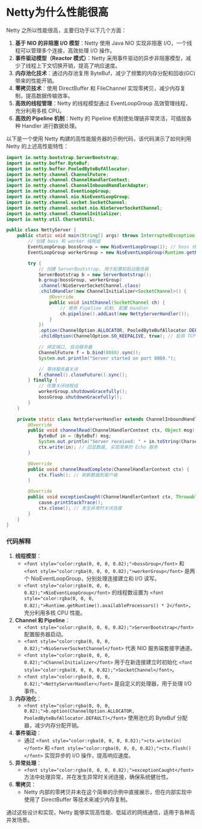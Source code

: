 # Netty为什么性能很高

<font style="color:rgba(0, 0, 0, 0.82);">Netty 之所以性能很高，主要归功于以下几个方面：</font>

1. **<font style="color:rgba(0, 0, 0, 0.82);">基于 NIO 的非阻塞 I/O 模型</font>**<font style="color:rgba(0, 0, 0, 0.82);">：Netty 使用 Java NIO 实现非阻塞 I/O，一个线程可以管理多个连接，高效处理 I/O 操作。</font>
2. **<font style="color:rgba(0, 0, 0, 0.82);">事件驱动模型（Reactor 模式）</font>**<font style="color:rgba(0, 0, 0, 0.82);">：Netty 采用事件驱动的异步非阻塞模型，减少了线程上下文切换开销，提高了响应速度。</font>
3. **<font style="color:rgba(0, 0, 0, 0.82);">内存池化技术</font>**<font style="color:rgba(0, 0, 0, 0.82);">：通过内存池复用 ByteBuf，减少了频繁的内存分配和回收(GC)带来的性能开销。</font>
4. **<font style="color:rgba(0, 0, 0, 0.82);">零拷贝技术</font>**<font style="color:rgba(0, 0, 0, 0.82);">：使用 DirectBuffer 和 FileChannel 实现零拷贝，减少内存复制，提高数据传输效率。</font>
5. **<font style="color:rgba(0, 0, 0, 0.82);">高效的线程管理</font>**<font style="color:rgba(0, 0, 0, 0.82);">：Netty 的线程模型通过 EventLoopGroup 高效管理线程，充分利用多核 CPU。</font>
6. **<font style="color:rgba(0, 0, 0, 0.82);">高效的 Pipeline 机制</font>**<font style="color:rgba(0, 0, 0, 0.82);">：Netty 的 Pipeline 机制使处理链非常灵活，可插拔各种 Handler 进行数据处理。</font>

<font style="color:rgba(0, 0, 0, 0.82);">以下是一个使用 Netty 构建的高性能服务器的示例代码，该代码演示了如何利用 Netty 的上述高性能特性：</font>

```java
import io.netty.bootstrap.ServerBootstrap;  
import io.netty.buffer.ByteBuf;  
import io.netty.buffer.PooledByteBufAllocator;  
import io.netty.channel.ChannelFuture;  
import io.netty.channel.ChannelHandlerContext;  
import io.netty.channel.ChannelInboundHandlerAdapter;  
import io.netty.channel.EventLoopGroup;  
import io.netty.channel.nio.NioEventLoopGroup;  
import io.netty.channel.socket.SocketChannel;  
import io.netty.channel.socket.nio.NioServerSocketChannel;  
import io.netty.channel.ChannelInitializer;  
import io.netty.util.CharsetUtil;  

public class NettyServer {  
    public static void main(String[] args) throws InterruptedException {  
        // 创建 boss 和 worker 线程组  
        EventLoopGroup bossGroup = new NioEventLoopGroup(1); // boss 线程, 处理 Accept 事件  
        EventLoopGroup workerGroup = new NioEventLoopGroup(Runtime.getRuntime().availableProcessors() * 2); // worker 线程组, 处理读写事件  

        try {  
            // 创建 ServerBootstrap, 用于配置和启动服务器  
            ServerBootstrap b = new ServerBootstrap();  
            b.group(bossGroup, workerGroup)  
            .channel(NioServerSocketChannel.class)  
            .childHandler(new ChannelInitializer<SocketChannel>() {  
                @Override  
                public void initChannel(SocketChannel ch) {  
                    // 使用 Pipeline 机制, 配置 Handler  
                    ch.pipeline().addLast(new NettyServerHandler());  
                }  
            })  
            .option(ChannelOption.ALLOCATOR, PooledByteBufAllocator.DEFAULT) // 使用 Pooled ByteBuf  
            .childOption(ChannelOption.SO_KEEPALIVE, true); // 启用 TCP 连接保活机制  

            // 绑定端口, 启动服务器  
            ChannelFuture f = b.bind(8080).sync();  
            System.out.println("Server started on port 8080.");  

            // 等待服务器关闭  
            f.channel().closeFuture().sync();  
        } finally {  
            // 优雅关闭线程组  
            workerGroup.shutdownGracefully();  
            bossGroup.shutdownGracefully();  
        }  
    }  

    private static class NettyServerHandler extends ChannelInboundHandlerAdapter {  
        @Override  
        public void channelRead(ChannelHandlerContext ctx, Object msg) {  
            ByteBuf in = (ByteBuf) msg;  
            System.out.println("Server received: " + in.toString(CharsetUtil.UTF_8));  
            ctx.write(in); // 回显数据, 实现简单的 Echo 服务  
        }  

        @Override  
        public void channelReadComplete(ChannelHandlerContext ctx) {  
            ctx.flush(); // 刷新数据到客户端  
        }  

        @Override  
        public void exceptionCaught(ChannelHandlerContext ctx, Throwable cause) {  
            cause.printStackTrace();  
            ctx.close(); // 发生异常时关闭连接  
        }  
    }  
}
```

### <font style="color:rgba(0, 0, 0, 0.82);">代码解释</font>

1. **<font style="color:rgba(0, 0, 0, 0.82);">线程模型</font>**<font style="color:rgba(0, 0, 0, 0.82);">：</font>
    - `<font style="color:rgba(0, 0, 0, 0.82);">bossGroup</font>`<font style="color:rgba(0, 0, 0, 0.82);"> </font><font style="color:rgba(0, 0, 0, 0.82);">和</font><font style="color:rgba(0, 0, 0, 0.82);"> </font>`<font style="color:rgba(0, 0, 0, 0.82);">workerGroup</font>`<font style="color:rgba(0, 0, 0, 0.82);"> </font><font style="color:rgba(0, 0, 0, 0.82);">是两个 NioEventLoopGroup，分别处理连接建立和 I/O 读写。</font>
    - `<font style="color:rgba(0, 0, 0, 0.82);">NioEventLoopGroup</font>`<font style="color:rgba(0, 0, 0, 0.82);"> </font><font style="color:rgba(0, 0, 0, 0.82);">的线程数设置为</font><font style="color:rgba(0, 0, 0, 0.82);"> </font>`<font style="color:rgba(0, 0, 0, 0.82);">Runtime.getRuntime().availableProcessors() * 2</font>`<font style="color:rgba(0, 0, 0, 0.82);">，充分利用多核 CPU 性能。</font>
2. **<font style="color:rgba(0, 0, 0, 0.82);">Channel 和 Pipeline</font>**<font style="color:rgba(0, 0, 0, 0.82);">：</font>
    - `<font style="color:rgba(0, 0, 0, 0.82);">ServerBootstrap</font>`<font style="color:rgba(0, 0, 0, 0.82);"> </font><font style="color:rgba(0, 0, 0, 0.82);">配置服务器启动。</font>
    - `<font style="color:rgba(0, 0, 0, 0.82);">NioServerSocketChannel</font>`<font style="color:rgba(0, 0, 0, 0.82);"> </font><font style="color:rgba(0, 0, 0, 0.82);">代表 NIO 服务端套接字通道。</font>
    - `<font style="color:rgba(0, 0, 0, 0.82);">ChannelInitializer</font>`<font style="color:rgba(0, 0, 0, 0.82);"> </font><font style="color:rgba(0, 0, 0, 0.82);">用于在新连接建立时初始化</font><font style="color:rgba(0, 0, 0, 0.82);"> </font>`<font style="color:rgba(0, 0, 0, 0.82);">SocketChannel</font>`<font style="color:rgba(0, 0, 0, 0.82);">。</font>
    - `<font style="color:rgba(0, 0, 0, 0.82);">NettyServerHandler</font>`<font style="color:rgba(0, 0, 0, 0.82);"> </font><font style="color:rgba(0, 0, 0, 0.82);">是自定义的处理器，用于处理 I/O 事件。</font>
3. **<font style="color:rgba(0, 0, 0, 0.82);">内存池化</font>**<font style="color:rgba(0, 0, 0, 0.82);">：</font>
    - `<font style="color:rgba(0, 0, 0, 0.82);">b.option(ChannelOption.ALLOCATOR, PooledByteBufAllocator.DEFAULT)</font>`<font style="color:rgba(0, 0, 0, 0.82);"> </font><font style="color:rgba(0, 0, 0, 0.82);">使用池化的 ByteBuf 分配器，减少内存分配开销。</font>
4. **<font style="color:rgba(0, 0, 0, 0.82);">事件驱动</font>**<font style="color:rgba(0, 0, 0, 0.82);">：</font>
    - <font style="color:rgba(0, 0, 0, 0.82);">通过</font><font style="color:rgba(0, 0, 0, 0.82);"> </font>`<font style="color:rgba(0, 0, 0, 0.82);">ctx.write(in)</font>`<font style="color:rgba(0, 0, 0, 0.82);"> </font><font style="color:rgba(0, 0, 0, 0.82);">和</font><font style="color:rgba(0, 0, 0, 0.82);"> </font>`<font style="color:rgba(0, 0, 0, 0.82);">ctx.flush()</font>`<font style="color:rgba(0, 0, 0, 0.82);"> </font><font style="color:rgba(0, 0, 0, 0.82);">实现异步的 I/O 操作，提高响应速度。</font>
5. **<font style="color:rgba(0, 0, 0, 0.82);">异常处理</font>**<font style="color:rgba(0, 0, 0, 0.82);">：</font>
    - `<font style="color:rgba(0, 0, 0, 0.82);">exceptionCaught</font>`<font style="color:rgba(0, 0, 0, 0.82);"> </font><font style="color:rgba(0, 0, 0, 0.82);">方法中处理异常，并在发生异常时关闭连接，确保系统健壮性。</font>
6. **<font style="color:rgba(0, 0, 0, 0.82);">零拷贝</font>**<font style="color:rgba(0, 0, 0, 0.82);">：</font>
    - <font style="color:rgba(0, 0, 0, 0.82);">Netty 内部的零拷贝并未在这个简单的示例中直接展示，但在内部实现中使用了 DirectBuffer 等技术来减少内存复制。</font>

<font style="color:rgba(0, 0, 0, 0.82);">通过这些设计和实现，Netty 能够实现高性能、低延迟的网络通信，适用于各种高并发场景。</font>

